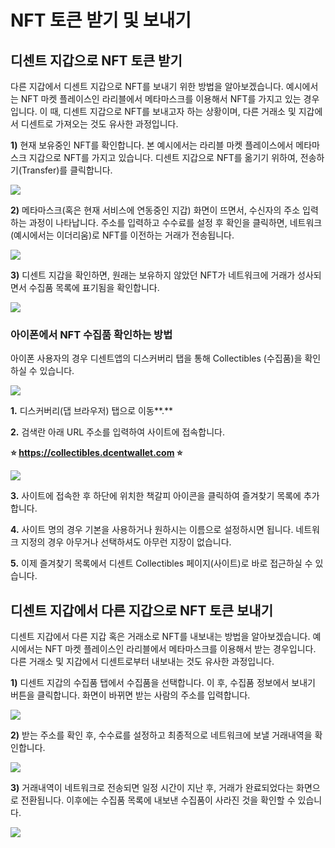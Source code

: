 # NFT 토큰 받기 및 보내기

## 디센트 지갑으로 NFT 토큰 받기

다른 지갑에서 디센트 지갑으로 NFT를 보내기 위한 방법을 알아보겠습니다. 예시에서는 NFT 마켓 플레이스인 라리블에서 메타마스크를 이용해서 NFT를 가지고 있는 경우입니다. 이 때, 디센트 지갑으로 NFT를 보내고자 하는 상황이며, 다른 거래소 및 지갑에서 디센트로 가져오는 것도 유사한 과정입니다.

**1)** 현재 보유중인 NFT를 확인합니다. 본 예시에서는 라리블 마켓 플레이스에서 메타마스크 지갑으로 NFT를 가지고 있습니다. 디센트 지갑으로 NFT를 옮기기 위하여, 전송하기(Transfer)를 클릭합니다.

![](<../.gitbook/assets/그림1 (1).png>)

**2)** 메타마스크(혹은 현재 서비스에 연동중인 지갑) 화면이 뜨면서, 수신자의 주소 입력하는 과정이 나타납니다. 주소를 입력하고 수수료를 설정 후 확인을 클릭하면, 네트워크 (예시에서는 이더리움)로 NFT를 이전하는 거래가 전송됩니다.

![](<../.gitbook/assets/그림2 (1) (1) (1).png>)

**3)** 디센트 지갑을 확인하면, 원래는 보유하지 않았던 NFT가 네트워크에 거래가 성사되면서 수집품 목록에 표기됨을 확인합니다.

![](<../.gitbook/assets/NFT3 (1).png>)

### 아이폰에서 NFT 수집품 확인하는 방법

아이폰 사용자의 경우 디센트앱의 디스커버리 탭을 통해 Collectibles (수집품)을 확인하실 수 있습니다.

![](<../.gitbook/assets/ios collectible tab.png>)

**1.** 디스커버리(댑 브라우저) 탭으로 이동**.**&#x20;

**2.** 검색란 아래 URL 주소를 입력하여 사이트에 접속합니다.

**⭐ https://collectibles.dcentwallet.com ⭐**

![](<../.gitbook/assets/iphone collectibles2.png>)

**3.** 사이트에 접속한 후 하단에 위치한 책갈피 아이콘을 클릭하여 즐겨찾기 목록에 추가합니다.

**4.** 사이트 명의 경우 기본을 사용하거나 원하시는 이름으로 설정하시면 됩니다. 네트워크 지정의 경우 아무거나 선택하셔도 아무런 지장이 없습니다.

**5.** 이제 즐겨찾기 목록에서 디센트 Collectibles 페이지(사이트)로 바로 접근하실 수 있습니다.

## 디센트 지갑에서 다른 지갑으로 NFT 토큰 보내기

디센트 지갑에서 다른 지갑 혹은 거래소로 NFT를 내보내는 방법을 알아보겠습니다. 예시에서는 NFT 마켓 플레이스인 라리블에서 메타마스크를 이용해서 받는 경우입니다. 다른 거래소 및 지갑에서 디센트로부터 내보내는 것도 유사한 과정입니다.

**1)** 디센트 지갑의 수집품 탭에서 수집품을 선택합니다. 이 후, 수집품 정보에서 보내기 버튼을 클릭합니다. 화면이 바뀌면 받는 사람의 주소를 입력합니다.

![](../.gitbook/assets/NFT4.png)

**2)** 받는 주소를 확인 후, 수수료를 설정하고 최종적으로 네트워크에 보낼 거래내역을 확인합니다.

![](../.gitbook/assets/NFT5.png)

**3)** 거래내역이 네트워크로 전송되면 일정 시간이 지난 후, 거래가 완료되었다는 화면으로 전환됩니다. 이후에는 수집품 목록에 내보낸 수집품이 사라진 것을 확인할 수 있습니다.

![](../.gitbook/assets/NFT6.png)
